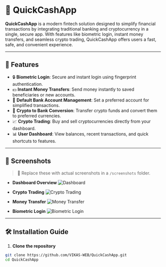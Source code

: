 # 💸 QuickCashApp

**QuickCashApp** is a modern fintech solution designed to simplify financial transactions by integrating traditional banking and cryptocurrency in a single, secure app. With features like biometric login, instant money transfers, and seamless crypto trading, QuickCashApp offers users a fast, safe, and convenient experience.

---

## 🚀 Features

- 🔒 **Biometric Login**: Secure and instant login using fingerprint authentication.
- 💵 **Instant Money Transfers**: Send money instantly to saved beneficiaries or new accounts.
- 🏦 **Default Bank Account Management**: Set a preferred account for simplified transactions.
- 🔁 **Crypto to Bank Conversion**: Transfer crypto funds and convert them to preferred currencies.
- 📈 **Crypto Trading**: Buy and sell cryptocurrencies directly from your dashboard.
- 📊 **User Dashboard**: View balances, recent transactions, and quick shortcuts to features.

---

## 📱 Screenshots

> 📸 Replace these with actual screenshots in a `/screenshots` folder.

- **Dashboard Overview**
  ![Dashboard](screenshots/image1.png)

- **Crypto Trading**
  ![Crypto Trading](screenshots/image2.png)

- **Money Transfer**
  ![Money Transfer](screenshots/image3.png)

- **Biometric Login**
  ![Biometric Login](screenshots/image4.png)

---

## 🛠️ Installation Guide

1. **Clone the repository**

```bash
git clone https://github.com/VIKAS-WEB/QuickCashApp.git
cd QuickCashApp
